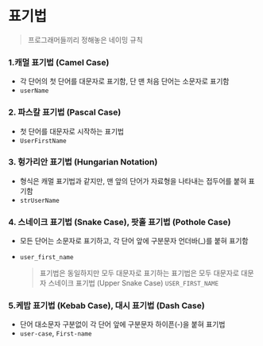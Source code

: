 # 표기법
> 프로그래머들끼리 정해놓은 네이밍 규칙

### 1.캐멀 표기법 (Camel Case)
* 각 단어의 첫 단어를 대문자로 표기함, 단 맨 처음 단어는 소문자로 표기함
* `userName`

### 2. 파스칼 표기법 (Pascal Case)
* 첫 단어를 대문자로 시작하는 표기법
* `UserFirstName`

### 3. 헝가리안 표기법 (Hungarian Notation)
* 형식은 캐멀 표기법과 같지만, 맨 앞의 단어가 자료형을 나타내는 접두어를 붙혀 표기함
* `strUserName`

### 4. 스네이크 표기법 (Snake Case), 팟홀 표기법 (Pothole Case) 
* 모든 단어는 소문자로 표기하고, 각 단어 앞에 구분문자 언더바(_)를 붙혀 표기함
* `user_first_name`

  > 표기법은 동일하지만 모두 대문자로 표기하는 표기법은 모두 대문자로 대문자 스네이크 표기법 (Upper Snake Case) `USER_FIRST_NAME`

### 5.케밥 표기법 (Kebab Case), 대시 표기법 (Dash Case)
* 단어 대소문자 구분없이 각 단어 앞에 구분문자 하이픈(-)을 붙혀 표기법
* `user-case`, `First-name`
